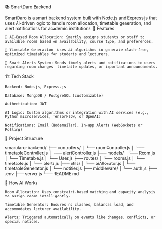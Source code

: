 📚 SmartDaro Backend

SmartDaro is a smart backend system built with Node.js and Express.js that uses AI-driven logic to handle room allocation, timetable generation, and alert notifications for academic institutions.
🚀 Features

    🧠 AI-Based Room Allocation: Smartly assigns students or staff to available rooms based on availability, course type, and preferences.

    📅 Timetable Generation: Uses AI algorithms to generate clash-free, optimized timetables for students and lecturers.

    🔔 Smart Alerts System: Sends timely alerts and notifications to users regarding room changes, timetable updates, or important announcements.

🏗️ Tech Stack

    Backend: Node.js, Express.js

    Database: MongoDB / PostgreSQL (customizable)

    Authentication: JWT

    AI Logic: Custom algorithms or integration with AI services (e.g., Python microservices, TensorFlow, or OpenAI)

    Notifications: Email (Nodemailer), In-app Alerts (WebSockets or Polling)

📁 Project Structure

smartdaro-backend/
├── controllers/
│   └── roomController.js
│   └── timetableController.js
│   └── alertController.js
├── models/
│   └── Room.js
│   └── Timetable.js
│   └── User.js
├── routes/
│   └── rooms.js
│   └── timetable.js
│   └── alerts.js
├── utils/
│   └── aiAllocator.js
│   └── timetableGenerator.js
│   └── notifier.js
├── middleware/
│   └── auth.js
├── .env
├── server.js
└── README.md


🧠 How AI Works

    Room Allocation: Uses constraint-based matching and capacity analysis to assign rooms intelligently.

    Timetable Generator: Ensures no clashes, balances load, and accommodates lecturer availability.

    Alerts: Triggered automatically on events like changes, conflicts, or special notices.